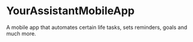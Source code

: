 # YourAssistantMobileApp
A mobile app that automates certain life tasks, sets reminders, goals and much more.
